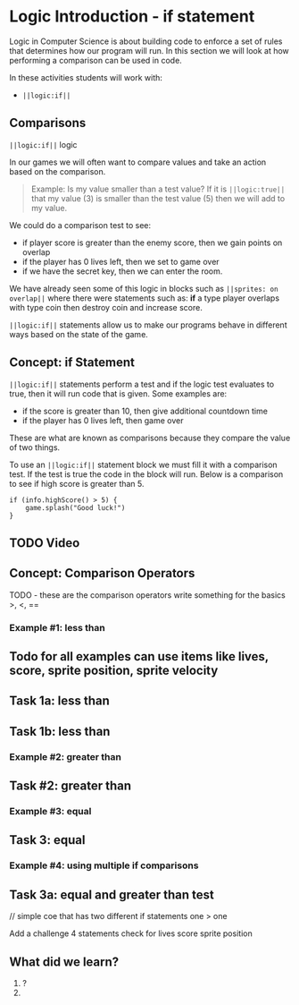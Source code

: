 # Logic Introduction -  if statement

Logic in Computer Science is about building code to enforce a set of rules that determines how our program will run.  In this section we will look at how performing a comparison can be used in code.  


In these activities students will work with:

* ``||logic:if||`` 

## Comparisons 

``||logic:if||`` logic
 
In our games we will often want to compare values and take an action based on the comparison.  

>Example:  Is my value smaller than a test value? If it is ``||logic:true||`` that my value (3) is smaller than the test value (5) then we will add to my value.

We could do a comparison test to see:

* if player score is greater than the enemy score, then we gain points on overlap
* if the player has 0 lives left, then we set to game over
* if we have the secret key, then we can enter the room.

We have already seen some of this logic in blocks such as ``||sprites: on overlap||`` where there were statements such as: **if** a type player overlaps with type coin then destroy coin and increase score.

``||logic:if||`` statements allow us  to make our programs behave in different ways based on the state of the game.

## Concept: **if** Statement

``||logic:if||`` statements perform a test and if the logic test evaluates to true, then it will run code that is given. Some examples are:

* if the score is greater than 10, then give additional countdown time
* if the player has 0 lives left, then game over

These are what are known as comparisons because they compare the value of two things.


To use an ``||logic:if||`` statement block we must fill it with a comparison test. If the test is true the code in the block will run. Below is a comparison to see if high score is greater than 5.

```block
if (info.highScore() > 5) {
    game.splash("Good luck!")
}
```
## TODO Video

## Concept: Comparison Operators

TODO - these are the comparison operators write something for the basics >, <, ==


### Example #1: less than 

## Todo for all examples can use items like lives, score, sprite position, sprite velocity

## Task 1a: less than 

## Task 1b: less than 

### Example #2: greater than

## Task #2: greater than

### Example #3: equal 

## Task 3: equal 

### Example #4: using multiple if comparisons 

## Task 3a: equal and greater than test

// simple coe that has two different if statements one > one 

Add a challenge 4 statements check for lives score sprite position





## What did we learn?

1. ?
2. 




